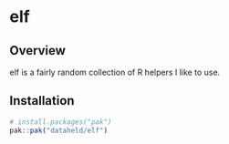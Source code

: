 # elf

## Overview

elf is a fairly random collection of R helpers I like to use.

## Installation

```r
# install.packages("pak")
pak::pak("dataheld/elf")
```
